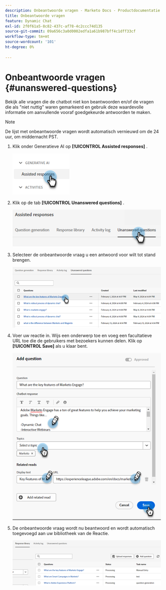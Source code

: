 ```yaml
---
description: Onbeantwoorde vragen - Marketo Docs - Productdocumentatie
title: Onbeantwoorde vragen
feature: Dynamic Chat
exl-id: 2f0f61a5-8c82-437c-af78-4c2ccc74d135
source-git-commit: 09a656c3a0d0002edfa1a61b987bff4c1dff33cf
workflow-type: tm+mt
source-wordcount: '101'
ht-degree: 0%

---
```


# Onbeantwoorde vragen {#unanswered-questions}

Bekijk alle vragen die de chatbot niet kon beantwoorden en/of de vragen die als &quot;niet nuttig&quot; waren gemarkeerd en gebruik deze waardevolle informatie om aanvullende vooraf goedgekeurde antwoorden te maken.

>[!NOTE]
>
>De lijst met onbeantwoorde vragen wordt automatisch vernieuwd om de 24 uur, om middernacht PST.

1. Klik onder Generatieve AI op **[!UICONTROL Assisted responses]** .

   ![](assets/unanswered-questions-1.png)

1. Klik op de tab **[!UICONTROL Unanswered questions]** .

   ![](assets/unanswered-questions-2.png)

1. Selecteer de onbeantwoorde vraag u een antwoord voor wilt tot stand brengen.

   ![](assets/unanswered-questions-3.png)

1. Voer uw reactie in. Wijs een onderwerp toe en voeg een facultatieve URL toe die de gebruikers met bezoekers kunnen delen. Klik op **[!UICONTROL Save]** als u klaar bent.

   ![](assets/unanswered-questions-4.png)

1. De onbeantwoorde vraag wordt nu beantwoord en wordt automatisch toegevoegd aan uw bibliotheek van de Reactie.

   ![](assets/unanswered-questions-5.png)
